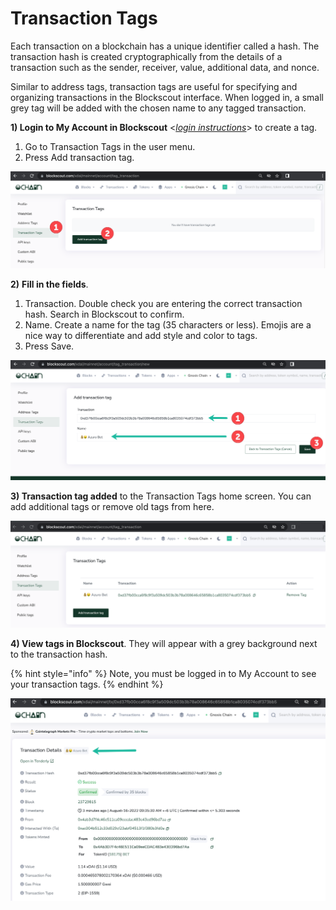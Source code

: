 # Transaction Tags

Each transaction on a blockchain has a unique identifier called a hash. The transaction hash is created cryptographically from the details of a transaction such as the sender, receiver, value, additional data, and nonce.&#x20;

Similar to address tags, transaction tags are useful for specifying and organizing  transactions in the Blockscout interface.  When  logged in, a small grey tag will be added with the chosen name to any tagged transaction.

**1)  Login to My Account in Blockscout** <[_login instructions_](./)> to create a tag.

1. Go to Transaction Tags in the user menu.
2. Press Add transaction tag.

![](../../.gitbook/assets/tr-1.png)

**2)** **Fill in the fields**.

1. Transaction. Double check you are entering the correct transaction hash. Search in Blockscout to confirm.
2. Name. Create a name for the tag (35 characters or less). Emojis are a nice way to differentiate and add style and color to tags.
3. Press Save.

![](../../.gitbook/assets/tr-2.png)

**3) Transaction tag added** to the Transaction Tags home screen. You can add additional tags or remove old tags from here.

![](../../.gitbook/assets/tr-3.png)

**4) View tags in Blockscout**. They will appear with a grey background next to the transaction hash.

{% hint style="info" %}
Note, you must be logged in to My Account to see your transaction tags.
{% endhint %}

![](../../.gitbook/assets/tr-4.png)
